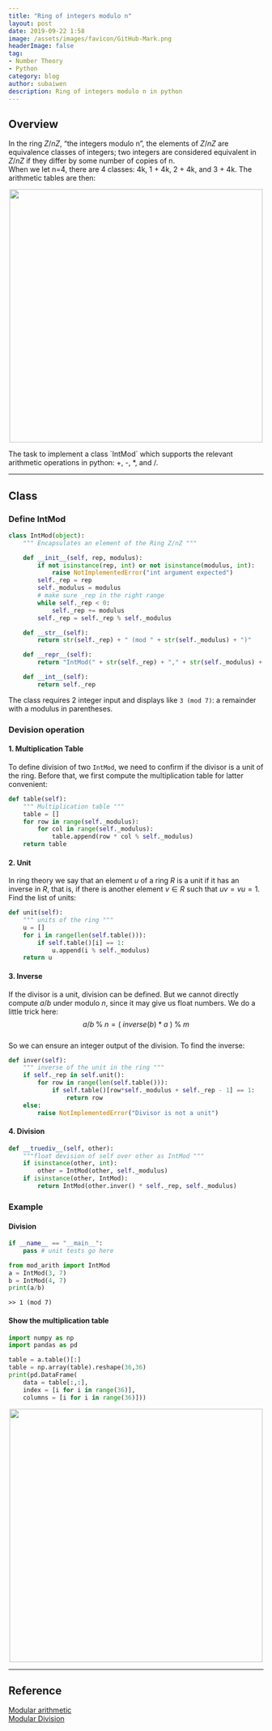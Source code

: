 ```yaml
---
title: "Ring of integers modulo n"
layout: post
date: 2019-09-22 1:58
image: /assets/images/favicon/GitHub-Mark.png
headerImage: false
tag:
- Number Theory
- Python
category: blog
author: subaiwen
description: Ring of integers modulo n in python
---
```


## Overview
In the ring $Z/nZ$, “the integers modulo n”, the elements of $Z/nZ$ are equivalence classes of integers; two integers are considered equivalent in $Z/nZ$ if they differ by some number of copies of n.  
When we let n=4, there are 4 classes: 4k, 1 + 4k, 2 + 4k, and 3 + 4k. The arithmetic tables are then:  
<p align="center">
  <img src="https://tva1.sinaimg.cn/large/006y8mN6ly1g78a75v4gtj30yu09c750.jpg" width="500">
</p>
The task to implement a class `IntMod` which supports the relevant arithmetic operations in python: +, -, *, and /.

---
## Class
### Define IntMod
```python
class IntMod(object):
	""" Encapsulates an element of the Ring Z/nZ """

	def __init__(self, rep, modulus):
		if not isinstance(rep, int) or not isinstance(modulus, int):
			raise NotImplementedError("int argument expected")
		self._rep = rep
		self._modulus = modulus
		# make sure _rep in the right range
		while self._rep < 0:
			self._rep += modulus
		self._rep = self._rep % self._modulus

	def __str__(self):
		return str(self._rep) + " (mod " + str(self._modulus) + ")"

	def __repr__(self):
		return "IntMod(" + str(self._rep) + "," + str(self._modulus) + ")"

	def __int__(self):
		return self._rep
```
The class requires 2 integer input and displays like `3 (mod 7)`: a remainder with a modulus in parentheses. 

### Devision operation
#### 1. Multiplication Table
To define division of two `IntMod`, we need to confirm if the divisor is a unit of the ring. Before that, we first compute the multiplication table for latter convenient:

```python
def table(self):
	""" Multiplication table """
	table = []
	for row in range(self._modulus):
		for col in range(self._modulus):
			table.append(row * col % self._modulus)
	return table
```

#### 2. Unit
In ring theory we say that an element $u$ of a ring $R$ is a unit if it has an inverse in $R$, that is, if there is another element $v\in R$ such that $uv=vu=1$. Find the list of units:  

```python
def unit(self):
	""" units of the ring """
	u = []
	for i in range(len(self.table())):
		if self.table()[i] == 1:
			u.append(i % self._modulus)
	return u
```

#### 3. Inverse
If the divisor is a unit, division can be defined. But we cannot directly compute $a/b$ under modulo $n$, since it may give us float numbers. We do a little trick here: $$ a/b \; \% \; n = (\:inverse(b) \; * \; a\:) \; \% \; m$$  
So we can ensure an integer output of the division. To find the inverse:  

```python
def inver(self):
	""" inverse of the unit in the ring """
	if self._rep in self.unit():
		for row in range(len(self.table())):
			if self.table()[row*self._modulus + self._rep - 1] == 1:
				return row
	else:
		raise NotImplementedError("Divisor is not a unit")
```

#### 4. Division
```python
def __truediv__(self, other):
	"""float devision of self over other as IntMod """
	if isinstance(other, int):
		other = IntMod(other, self._modulus)
	if isinstance(other, IntMod):
		return IntMod(other.inver() * self._rep, self._modulus)
```

### Example
#### Division
```python
if __name__ == "__main__": 
	pass # unit tests go here

from mod_arith import IntMod
a = IntMod(3, 7)
b = IntMod(4, 7)
print(a/b)
```
```
>> 1 (mod 7)
```

#### Show the multiplication table
```python
import numpy as np
import pandas as pd

table = a.table()[:]
table = np.array(table).reshape(36,36)
print(pd.DataFrame(
	data = table[:,:], 
	index = [i for i in range(36)], 
	columns = [i for i in range(36)]))
```
<p align="center">
  <img src="https://tva1.sinaimg.cn/large/006y8mN6ly1g78bfld5lwj30ve0sw7ke.jpg" width="500">
</p>

---
## Reference
[Modular arithmetic](https://www.khanacademy.org/computing/computer-science/cryptography/modarithmetic/a/what-is-modular-arithmetic)  
[Modular Division](https://www.geeksforgeeks.org/modular-division/)

